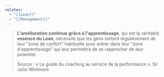 ```yaml
---
relates:
  - "[[Lean]]"
  - "[[Management]]"
---
```



> **L'amélioration continue grâce à l'apprentissage**, qui est la véritable **essence du Lean**, nécessite que les gens sortent régulièrement de leur "zone de confort" habituelle pour entrer dans leur "zone d'apprentissage" qui leur permettra de se rapprocher de leur potentiel.
> 
> Source : « Le guide du coaching au service de la performance », Sir John Whitmore